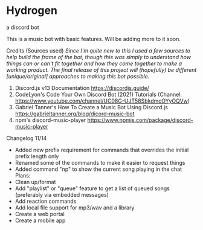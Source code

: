 # Hydrogen
a discord bot

This is a music bot with basic features. Will be adding more to it soon.

Credits (Sources used)
*Since I'm quite new to this I used a few sources to help build the frame of the bot, though this was simply to understand how things can or can't fit together and how they come together to make a working product. The final release of this project will (hopefully) be different [unique/original] approaches to making this bot possible.*

1. Discord.js v13 Documentation https://discordjs.guide/
2. CodeLyon's Code Your Own Discord Bot (2021) Tutorials (Channel: https://www.youtube.com/channel/UC08G-UJT58SbkdmcOYyOQVw)
3. Gabriel Tanner's How To Create a Music Bot Using Discord.js https://gabrieltanner.org/blog/dicord-music-bot
4. npm's discord-music-player https://www.npmjs.com/package/discord-music-player


Changelog 11/14
  - Added new prefix requirement for commands that overrides the initial prefix length only
  - Renamed some of the commands to make it easier to request things
  - Added command "np" to show the current song playing in the chat
  Plans:
  - Clean up/format
  - Add "playlist" or "queue" feature to get a list of queued songs (preferably via embedded messages)
  - Add reaction commands
  - Add local file support for mp3/wav and a library
  - Create a web portal
  - Create a mobile app
